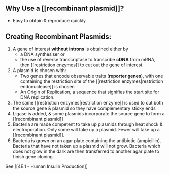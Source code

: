 ## Why Use a [[recombinant plasmid]]?

-  Easy to obtain & reproduce quickly

## Creating Recombinant Plasmids:

1. A gene of interest **without introns** is obtained either by 
	- a DNA synthesiser or
	- the use of reverse transcriptase to transcribe **cDNA** from mRNA, then [[restriction enzymes]] to cut out the gene of interest.
2. A plasmid is chosen with:
	- Two genes that encode observable traits (**reporter genes**), with one containing the restriction site of the [[restriction enzymes|restriction endonuclease]] is chosen
	- An Origin of Replication, a sequence that signifies the start site for DNA replication.
3. The same [[restriction enzymes|restriction enzyme]] is used to cut both the source gene & plasmid so they have complementary sticky ends
4. Ligase is added, & some plasmids incorporate the source gene to form a [[recombinant plasmid]]
5. Bacteria are made competent to take up plasmids through heat shock & electroporation. Only some will take up a plasmid. Fewer will take up a [[recombinant plasmid]].
6. Bacteria is grown on an agar plate containing the antibiotic (ampicillin). Bacteria that have not taken up a plasmid will not grow. Bacteria which does not glow in the dark are then transferred to another agar plate to finish gene cloning.

See [[4E.1 - Human Insulin Production]]
